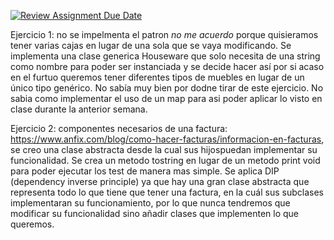 [![Review Assignment Due Date](https://classroom.github.com/assets/deadline-readme-button-24ddc0f5d75046c5622901739e7c5dd533143b0c8e959d652212380cedb1ea36.svg)](https://classroom.github.com/a/G0JN8jPZ)

Ejercicio 1: no se impelmenta el patron *no me acuerdo* porque quisieramos tener varias cajas en lugar de una sola que se vaya modificando. Se implementa una clase generica Houseware que solo necesita de una string como nombre para poder ser instanciada y se decide hacer así por si acaso en el furtuo queremos tener diferentes tipos de muebles en lugar de un único tipo genérico. No sabía muy bien por dodne tirar de este ejercicio. No sabia como implementar el uso de un map para asi poder aplicar lo visto en clase durante la anterior semana.

Ejercicio 2: componentes necesarios de una factura: https://www.anfix.com/blog/como-hacer-facturas/informacion-en-facturas, se creo una clase abstracta desde la cual sus hijospuedan implementar su funcionalidad. Se crea un metodo tostring en lugar de un metodo print void para poder ejecutar los test de manera mas simple. Se aplica DIP (dependency inverse principle) ya que hay una gran clase abstracta que representa todo lo que tiene que tener una factura, en la cuál sus subclases implementaran su funcionamiento, por lo que nunca tendremos que modificar su funcionalidad sino añadir clases que implementen lo que queremos.